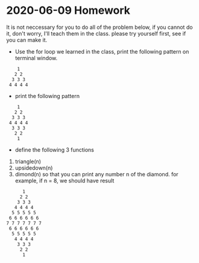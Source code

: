 # 2020-06-09 Homework

It is not neccessary for you to do all of the problem below, if you cannot do it, don't worry, I'll teach them in the class. please try yourself first, see if you can make it.

* Use the for loop we learned in the class, print the following pattern on terminal window.
```
    1 
   2 2 
  3 3 3 
 4 4 4 4 
```
* print the following pattern
```
    1 
   2 2 
  3 3 3 
 4 4 4 4 
  3 3 3
   2 2
    1
```
* define the following 3 functions
1. triangle(n)
2. upsidedown(n)
3. dimond(n)
so that you can print any number n of the diamond.
for example, if n = 8, we should have result
```
      1 
     2 2 
    3 3 3 
   4 4 4 4 
  5 5 5 5 5 
 6 6 6 6 6 6 
7 7 7 7 7 7 7 
 6 6 6 6 6 6 
  5 5 5 5 5 
   4 4 4 4 
    3 3 3 
     2 2 
      1 
```

